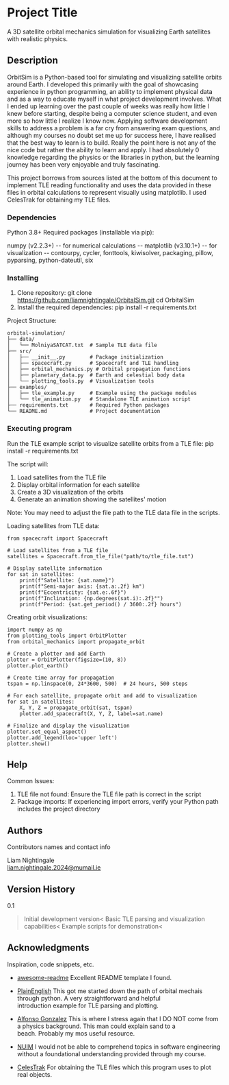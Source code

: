 # Project Title

A 3D satellite orbital mechanics simulation for visualizing Earth satellites with realistic physics.

## Description

OrbitSim is a Python-based tool for simulating and visualizing satellite orbits around Earth. I developed this primarily with the goal of showcasing experience in python programming, an ability to implement physical data and as a way to educate myself in what project development involves. What I ended up learning over the past couple of weeks was really how little I knew before starting, despite being a computer science student, and even more so how little I realize I know now. Applying software development skills to address a problem is a far cry from answering exam questions, and although my courses no doubt set me up for success here, I have realised that the best way to learn is to build. Really the point here is not any of the nice code but rather the ability to learn and apply. I had absolutely 0 knowledge regarding the physics or the libraries in python, but the learning journey has been very enjoyable and truly fascinating. 

This project borrows from sources listed at the bottom of this document to implement TLE reading functionality and uses the data provided in these files in orbital calculations to represent visually using matplotlib. I used CelesTrak for obtaining my TLE files.

### Dependencies

Python 3.8+
Required packages (installable via pip):

numpy (v2.2.3+) -- for numerical calculations --
matplotlib (v3.10.1+) -- for visualization --
contourpy, cycler, fonttools, kiwisolver, packaging, pillow, pyparsing, python-dateutil, six

### Installing

1. Clone repository:
    git clone https://github.com/liamnightingale/OrbitalSim.git
    cd OrbitalSim
2. Install the required dependencies:
   pip install -r requirements.txt


  Project Structure:
  ```
orbital-simulation/
├── data/
│   └── MolniyaSATCAT.txt  # Sample TLE data file
├── src/
│   ├── __init__.py        # Package initialization
│   ├── spacecraft.py      # Spacecraft and TLE handling
│   ├── orbital_mechanics.py # Orbital propagation functions
│   ├── planetary_data.py  # Earth and celestial body data
│   └── plotting_tools.py  # Visualization tools
├── examples/
│   ├── tle_example.py     # Example using the package modules
│   └── tle_animation.py   # Standalone TLE animation script
├── requirements.txt       # Required Python packages
└── README.md              # Project documentation
```
### Executing program
Run the TLE example script to visualize satellite orbits from a TLE file:
   pip install -r requirements.txt

The script will:
1. Load satellites from the TLE file
2. Display orbital information for each satellite
3. Create a 3D visualization of the orbits
4. Generate an animation showing the satellites' motion

Note: You may need to adjust the file path to the TLE data file in the scripts.

Loading satellites from TLE data:
```
from spacecraft import Spacecraft

# Load satellites from a TLE file
satellites = Spacecraft.from_tle_file("path/to/tle_file.txt")

# Display satellite information
for sat in satellites:
    print(f"Satellite: {sat.name}")
    print(f"Semi-major axis: {sat.a:.2f} km")
    print(f"Eccentricity: {sat.e:.6f}")
    print(f"Inclination: {np.degrees(sat.i):.2f}°")
    print(f"Period: {sat.get_period() / 3600:.2f} hours")
```
Creating orbit visualizations:
```
import numpy as np
from plotting_tools import OrbitPlotter
from orbital_mechanics import propagate_orbit

# Create a plotter and add Earth
plotter = OrbitPlotter(figsize=(10, 8))
plotter.plot_earth()

# Create time array for propagation
tspan = np.linspace(0, 24*3600, 500)  # 24 hours, 500 steps

# For each satellite, propagate orbit and add to visualization
for sat in satellites:
    X, Y, Z = propagate_orbit(sat, tspan)
    plotter.add_spacecraft(X, Y, Z, label=sat.name)

# Finalize and display the visualization
plotter.set_equal_aspect()
plotter.add_legend(loc='upper left')
plotter.show()
```

## Help
Common Issues:

1. TLE file not found: Ensure the TLE file path is correct in the script
2. Package imports: If experiencing import errors, verify your Python path includes the project directory

## Authors

Contributors names and contact info

Liam Nightingale  
liam.nightingale.2024@mumail.ie

## Version History

0.1

>Initial development version<
>Basic TLE parsing and visualization capabilities<
>Example scripts for demonstration<

## Acknowledgments

Inspiration, code snippets, etc.
* [awesome-readme](https://github.com/matiassingers/awesome-readme)
     Excellent README template I found.
  
* [PlainEnglish](https://plainenglish.io/blog/plot-satellites-real-time-orbits-with-python-s-matplotlib)
     This got me started down the path of orbital mechais through python. A very straightforward and helpful       
     introduction example for TLE parsing and plotting.
  
* [Alfonso Gonzalez](https://www.youtube.com/@alfonsogonzalez-astrodynam2207)
     This is where I stress again that I DO NOT come from a physics background. This man could explain sand to a    
     beach. Probably my mos useful resource.
  
* [NUIM](https://www.maynoothuniversity.ie)
     I would not be able to comprehend topics in software engineering without a foundational understanding provided 
     through my course.

* [CelesTrak](https://celestrak.org/satcat/search.php)
     For obtaining the TLE files which this program uses to plot real objects.
  
